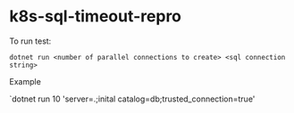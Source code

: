 # k8s-sql-timeout-repro

To run test: 

`dotnet run <number of parallel connections to create> <sql connection string>`

Example

`dotnet run 10 'server=.;inital catalog=db;trusted_connection=true'
